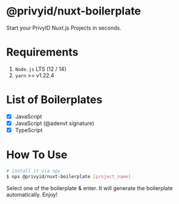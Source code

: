 # @privyid/nuxt-boilerplate

Start your PrivyID Nuxt.js Projects in seconds.

# Requirements

1. `Node.js` LTS (12 / 14)
2. `yarn` >= v1.22.4

# List of Boilerplates

- [x] JavaScript
- [x] JavaScript (@adenvt signature)
- [x] TypeScript

# How To Use

```bash
# install it via npx
$ npx @privyid/nuxt-boilerplate [project_name]
```

Select one of the boilerplate & enter. It will generate the boilerplate automatically. Enjoy!
